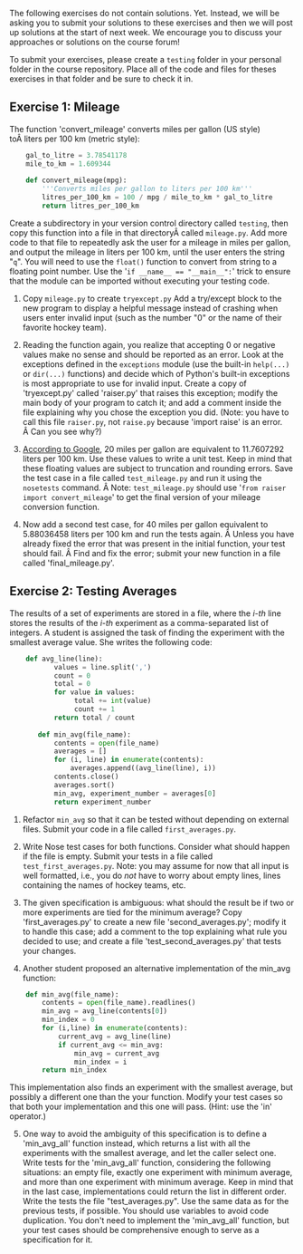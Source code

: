The following exercises do not contain solutions. Yet. Instead, we will be
asking you to submit your solutions to these exercises and then we will post up
solutions at the start of next week. We encourage you to discuss your approaches
or solutions on the course forum!

To submit your exercises, please create a `testing` folder in your personal
folder in the course repository. Place all of the code and files for theses
exercises in that folder and be sure to check it in.


## Exercise 1: Mileage

The function 'convert_mileage' converts miles per gallon (US style) toÂ liters
per 100 km (metric style):

```python
    gal_to_litre = 3.78541178
    mile_to_km = 1.609344
    
    def convert_mileage(mpg):
        '''Converts miles per gallon to liters per 100 km'''
        litres_per_100_km = 100 / mpg / mile_to_km * gal_to_litre
        return litres_per_100_km
```

Create a subdirectory in your version control directory called `testing`, then
copy this function into a file in that directoryÂ called `mileage.py`. Add more
code to that file to repeatedly ask the user for a mileage in miles per gallon,
and output the mileage in liters per 100 km, until the user enters the string
"`q`". You will need to use the `float()` function to convert from string to a
floating point number. Use the '`if __name__ == "__main__":`' trick to ensure
that the module can be imported without executing your testing code.

1. Copy `mileage.py` to create `tryexcept.py` Add a try/except block to the new
program to display a helpful message instead of crashing when users enter
invalid input (such as the number "0" or the name of their favorite hockey
team). 

2. Reading the function again, you realize that accepting 0 or negative values
make no sense and should be reported as an error. Look at the exceptions defined
in the `exceptions` module (use the built-in `help(...)` or `dir(...)`
functions) and decide which of Python's built-in exceptions is most appropriate
to use for invalid input. Create a copy of 'tryexcept.py' called 'raiser.py'
that raises this exception; modify the main body of your program to catch it;
and add a comment inside the file explaining why you chose the exception you
did. (Note: you have to call this file `raiser.py`, not `raise.py` because
'import raise' is an error. Â Can you see why?)

3. [According to
Google](http://www.google.ca/search?q=20+miles+per+gallon+in+litres+per+100+km&gbv=1),
20 miles per gallon are equivalent to 11.7607292 liters per 100 km. Use these
values to write a unit test. Keep in mind that these floating values are subject
to truncation and rounding errors. Save the test case in a file called
`test_mileage.py` and run it using the `nosetests` command. Â Note:
`test_mileage.py` should use '`from raiser import convert_mileage`' to get the
final version of your mileage conversion function.

4. Now add a second test case, for 40 miles per gallon equivalent to 5.88036458
liters per 100 km and run the tests again. Â Unless you have already fixed the
error that was present in the initial function, your test should fail. Â Find
and fix the error; submit your new function in a file called 'final_mileage.py'. 


## Exercise 2: Testing Averages

The results of a set of experiments are stored in a file, where the _i-th_ line
stores the results of the _i-th_ experiment as a comma-separated list of
integers. A student is assigned the task of finding the experiment with the
smallest average value. She writes the following code: 

```python
    def avg_line(line):
           values = line.split(',')
           count = 0
           total = 0
           for value in values:
                total += int(value)
                count += 1
           return total / count
    
       def min_avg(file_name):
           contents = open(file_name)
           averages = []
           for (i, line) in enumerate(contents):
               averages.append((avg_line(line), i))
           contents.close()
           averages.sort()
           min_avg, experiment_number = averages[0]
           return experiment_number
```

1. Refactor `min_avg` so that it can be tested without depending on external
files. Submit your code in a file called `first_averages.py`.

2. Write Nose test cases for both functions. Consider what should happen if the
file is empty. Submit your tests in a file called `test_first_averages.py`.
Note: you may assume for now that all input is well formatted, i.e., you do
_not_ have to worry about empty lines, lines containing the names of hockey
teams, etc.

3. The given specification is ambiguous: what should the result be if two or
more experiments are tied for the minimum average?  Copy 'first_averages.py' to
create a new file 'second_averages.py'; modify it to handle this case; add a
comment to the top explaining what rule you decided to use; and create a file
'test_second_averages.py' that tests your changes.

4. Another student proposed an alternative implementation of the min_avg
function:

```python
    def min_avg(file_name):
        contents = open(file_name).readlines()
        min_avg = avg_line(contents[0])
        min_index = 0
        for (i,line) in enumerate(contents):
            current_avg = avg_line(line)
            if current_avg <= min_avg:
                min_avg = current_avg
                min_index = i
        return min_index
```    

This implementation also finds an experiment with the smallest average, but
possibly a different one than the your function.  Modify your test cases so that
both your implementation and this one will pass.  (Hint: use the 'in' operator.)

5. One way to avoid the ambiguity of this specification is to define a
'min_avg_all' function instead, which returns a list with all the experiments
with the smallest average, and let the caller select one. Write tests for the
'min_avg_all' function, considering the following situations: an empty file,
exactly one experiment with minimum average, and more than one experiment with
minimum average. Keep in mind that in the last case, implementations could
return the list in different order. Write the tests the file "test_averages.py".
Use the same data as for the previous tests, if possible. You should use
variables to avoid code duplication. You don't need to implement the
'min_avg_all' function, but your test cases should be comprehensive enough to
serve as a specification for it.
